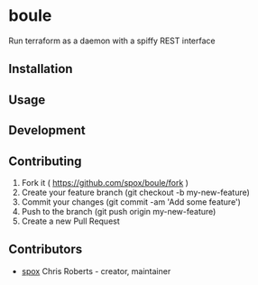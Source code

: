 # boule

Run terraform as a daemon with a spiffy REST interface

## Installation

## Usage

## Development

## Contributing

1. Fork it ( https://github.com/spox/boule/fork )
2. Create your feature branch (git checkout -b my-new-feature)
3. Commit your changes (git commit -am 'Add some feature')
4. Push to the branch (git push origin my-new-feature)
5. Create a new Pull Request

## Contributors

- [spox](https://github.com/chrisroberts) Chris Roberts - creator, maintainer
